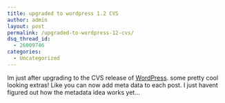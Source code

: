 ```yaml
---
title: upgraded to wordpress 1.2 CVS
author: admin
layout: post
permalink: /upgraded-to-wordpress-12-cvs/
dsq_thread_id:
  - 26009746
categories:
  - Uncategorized
---
```

Im just after upgrading to the CVS release of [WordPress][1]. some pretty cool looking extras! Like you can now add meta data to each post. I just havent figured out how the metadata idea works yet&#8230;

 [1]: http://www.wordpress.org